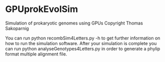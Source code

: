 # GPUprokEvolSim
Simulation of prokaryotic genomes using GPUs
Copyright Thomas Sakoparnig

You can run python recombSim4Letters.py -h to get further information on how to run the simulation software.
After your simulation is complete you can run python analyseGenotypes4Letters.py in order to generate a phylip format multiple
alignment file. 
